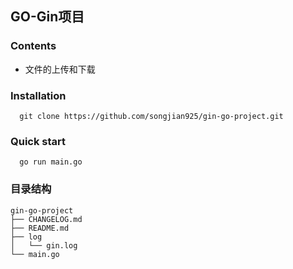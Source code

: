## GO-Gin项目

### Contents
- 文件的上传和下载

### Installation
```
  git clone https://github.com/songjian925/gin-go-project.git
```

### Quick start
```
  go run main.go
```

### 目录结构
```
gin-go-project
├── CHANGELOG.md
├── README.md
├── log
│   └── gin.log
└── main.go
```
